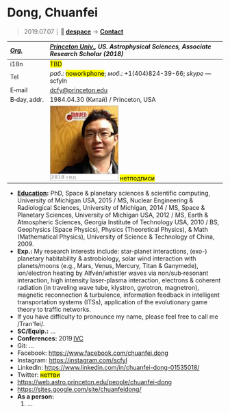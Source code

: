 # Dong, Chuanfei
> 2019.07.07 ┊ **🚀 [despace](index.md)** → **[Contact](contact.md)**

|*[Org.](contact.md)*|*[Princeton Univ.](princeton_univ.md), US. Astrophysical Sciences, Associate Research Scholar (2018)*|
|:--|:--|
|i18n| <mark>TBD</mark> |
|Tel|*раб.:* <mark>noworkphone</mark>; *моб.:* +1(404)824-39-66; *skype* — scfyln |
|E‑mail| <dcfy@princeton.edu> |
|B‑day, addr.| 1984.04.30 (Китай) / Princeton, USA |
|| [![](f/contact/d/dong_001_photo_thumb.jpg)](f/contact/d/dong_001_photo.jpg) <mark>нетподписи</mark> |

   - **[Education](edu.md):** PhD, Space & planetary sciences & scientific computing, University of Michigan USA, 2015 / MS, Nuclear Engineering & Radiological Sciences, University of Michigan, 2014 / MS, Space & Planetary Sciences, University of Michigan USA, 2012 / MS, Earth & Atmospheric Sciences, Georgia Institute of Technology USA, 2010 / BS, Geophysics (Space Physics), Physics (Theoretical Physics), & Math (Mathematical Physics), University of Science & Technology of China, 2009.
   - **Exp.:** My research interests include: star-planet interactions, (exo-) planetary habitability & astrobiology, solar wind interaction with planets/moons (e.g., Mars, Venus, Mercury, Titan & Ganymede), ion/electron heating by Alfvén/whistler waves via non/sub‑resonant interaction, high intensity laser-plasma interaction, electrons & coherent radiation (in traveling wave tube, klystron, gyrotron, magnetron), magnetic reconnection & turbulence, information feedback in intelligent transportation systems (ITSs), application of the evolutionary game theory to traffic networks.
   - If you have difficulty to pronounce my name, please feel free to call me /Tran'fei/.
   - **SC/Equip.:** …
   - **Conferences:** 2019 [IVC](ivc_2019.md)
   - Git: …
   - Facebook: <https://www.facebook.com/chuanfei.dong>
   - Instagram: <https://instagram.com/scfyl>
   - LinkedIn: <https://www.linkedin.com/in/chuanfei-dong-01535018/>
   - Twitter: <mark>неттви</mark>
   - <https://web.astro.princeton.edu/people/chuanfei-dong>
   - <https://sites.google.com/site/chuanfeidong/>
   - **As a person:**
      1. …
